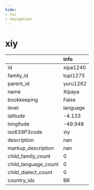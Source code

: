 ```yaml
---
hide:
- toc
- navigation
---
```

# xiy
|                      | info     |
|:---------------------|:---------|
| id                   | xipa1240 |
| family_id            | tupi1275 |
| parent_id            | yuru1262 |
| name                 | Xipaya   |
| bookkeeping          | False    |
| level                | language |
| latitude             | -4.133   |
| longitude            | -49.948  |
| iso639P3code         | xiy      |
| description          | nan      |
| markup_description   | nan      |
| child_family_count   | 0        |
| child_language_count | 0        |
| child_dialect_count  | 0        |
| country_ids          | BR       |